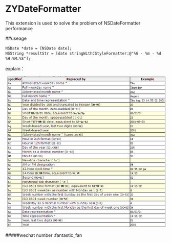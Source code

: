 # ZYDateFormatter
This extension is used to solve the problem of NSDateFormatter performance

##useage

``` Objective C
NSDate *date = [NSDate date];
NSString *resultStr = [date stringWithCStyleFormatter:@"%G - %m - %d %H:%M:%S"];
```

explain：

![](https://github.com/1394813277/ZYDateFormatter/blob/master/explain.png)


#####wechat number :fantastic_fan

